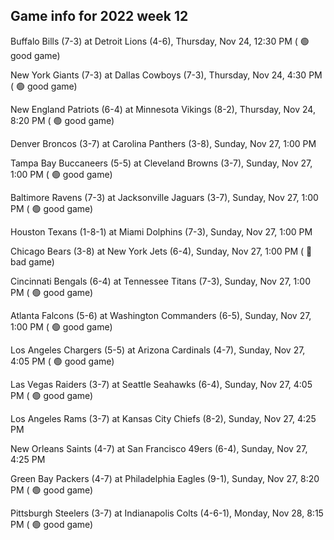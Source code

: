 ## Game info for 2022 week 12
Buffalo Bills (7-3) at Detroit Lions (4-6), Thursday, Nov 24, 12:30 PM (	:green_circle: good game)



New York Giants (7-3) at Dallas Cowboys (7-3), Thursday, Nov 24, 4:30 PM (	:green_circle: good game)



New England Patriots (6-4) at Minnesota Vikings (8-2), Thursday, Nov 24, 8:20 PM (	:green_circle: good game)



Denver Broncos (3-7) at Carolina Panthers (3-8), Sunday, Nov 27, 1:00 PM

Tampa Bay Buccaneers (5-5) at Cleveland Browns (3-7), Sunday, Nov 27, 1:00 PM (	:green_circle: good game)

Baltimore Ravens (7-3) at Jacksonville Jaguars (3-7), Sunday, Nov 27, 1:00 PM (	:green_circle: good game)

Houston Texans (1-8-1) at Miami Dolphins (7-3), Sunday, Nov 27, 1:00 PM

Chicago Bears (3-8) at New York Jets (6-4), Sunday, Nov 27, 1:00 PM (	:red_circle: bad game)

Cincinnati Bengals (6-4) at Tennessee Titans (7-3), Sunday, Nov 27, 1:00 PM (	:green_circle: good game)

Atlanta Falcons (5-6) at Washington Commanders (6-5), Sunday, Nov 27, 1:00 PM (	:green_circle: good game)



Los Angeles Chargers (5-5) at Arizona Cardinals (4-7), Sunday, Nov 27, 4:05 PM (	:green_circle: good game)

Las Vegas Raiders (3-7) at Seattle Seahawks (6-4), Sunday, Nov 27, 4:05 PM (	:green_circle: good game)

Los Angeles Rams (3-7) at Kansas City Chiefs (8-2), Sunday, Nov 27, 4:25 PM

New Orleans Saints (4-7) at San Francisco 49ers (6-4), Sunday, Nov 27, 4:25 PM



Green Bay Packers (4-7) at Philadelphia Eagles (9-1), Sunday, Nov 27, 8:20 PM (	:green_circle: good game)



Pittsburgh Steelers (3-7) at Indianapolis Colts (4-6-1), Monday, Nov 28, 8:15 PM (	:green_circle: good game)

